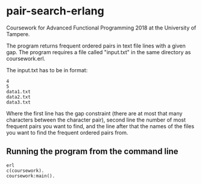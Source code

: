 # pair-search-erlang
Coursework for Advanced Functional Programming 2018 at the University of Tampere.

The program returns frequent ordered pairs in text file lines with a given gap. 
The program requires a file called "input.txt" in the same directory as coursework.erl.

The input.txt has to be in format:

```
4
5
data1.txt
data2.txt
data3.txt
```

Where the first line has the gap constraint (there are at most that many characters between the character pair), 
second line the number of most frequent pairs you want to find,
and the line after that the names of the files you want to find the frequent ordered pairs from.

## Running the program from the command line

```
erl
c(coursework).
coursework:main().
```

